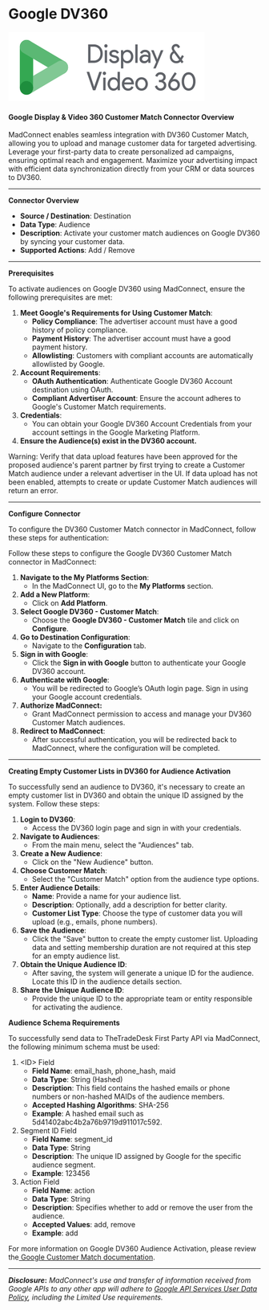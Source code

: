 # Google DV360

![](<.gitbook/assets/image (24).png>)

#### Google Display & Video 360 Customer Match Connector Overview

MadConnect enables seamless integration with DV360 Customer Match, allowing you to upload and manage customer data for targeted advertising. Leverage your first-party data to create personalized ad campaigns, ensuring optimal reach and engagement. Maximize your advertising impact with efficient data synchronization directly from your CRM or data sources to DV360.

***

**Connector Overview**

* **Source / Destination**: Destination
* **Data Type**: Audience
* **Description**: Activate your customer match audiences on Google DV360 by syncing your customer data.
* **Supported Actions**: Add / Remove

***

**Prerequisites**

To activate audiences on Google DV360 using MadConnect, ensure the following prerequisites are met:

1. **Meet Google's Requirements for Using Customer Match**:
   * **Policy Compliance**: The advertiser account must have a good history of policy compliance.
   * **Payment History**: The advertiser account must have a good payment history.
   * **Allowlisting**: Customers with compliant accounts are automatically allowlisted by Google.
2. **Account Requirements**:
   * **OAuth Authentication**: Authenticate Google DV360 Account destination using OAuth.
   * **Compliant Advertiser Account**: Ensure the account adheres to Google's Customer Match requirements.
3. **Credentials**:
   * You can obtain your Google DV360 Account Credentials from your account settings in the Google Marketing Platform.
4. **Ensure the Audience(s) exist in the DV360 account.**

Warning: Verify that data upload features have been approved for the proposed audience's parent partner by first trying to create a Customer Match audience under a relevant advertiser in the UI. If data upload has not been enabled, attempts to create or update Customer Match audiences will return an error.

***

**Configure Connector**

To configure the DV360 Customer Match connector in MadConnect, follow these steps for authentication:

Follow these steps to configure the Google DV360 Customer Match connector in MadConnect:

1. **Navigate to the My Platforms Section**:
   * In the MadConnect UI, go to the **My Platforms** section.
2. **Add a New Platform**:&#x20;
   * Click on **Add Platform**.
3. **Select Google DV360 - Customer Match**:&#x20;
   * Choose the **Google DV360 - Customer Match** tile and click on **Configure**.
4. **Go to Destination Configuration**:&#x20;
   * Navigate to the **Configuration** tab.
5. **Sign in with Google**:&#x20;
   * Click the **Sign in with Google** button to authenticate your Google DV360 account.
6. **Authenticate with Google**:&#x20;
   * You will be redirected to Google’s OAuth login page. Sign in using your Google account credentials.
7. **Authorize MadConnect:**&#x20;
   * Grant MadConnect permission to access and manage your DV360 Customer Match audiences.
8. **Redirect to MadConnect**:&#x20;
   * After successful authentication, you will be redirected back to MadConnect, where the configuration will be completed.

***

**Creating Empty Customer Lists in DV360 for Audience Activation**

To successfully send an audience to DV360, it's necessary to create an empty customer list in DV360 and obtain the unique ID assigned by the system. Follow these steps:

1. **Login to DV360**:
   * Access the DV360 login page and sign in with your credentials.
2. **Navigate to Audiences**:
   * From the main menu, select the "Audiences" tab.
3. **Create a New Audience**:
   * Click on the "New Audience" button.
4. **Choose Customer Match**:
   * Select the "Customer Match" option from the audience type options.
5. **Enter Audience Details**:
   * **Name**: Provide a name for your audience list.
   * **Description**: Optionally, add a description for better clarity.
   * **Customer List Type**: Choose the type of customer data you will upload (e.g., emails, phone numbers).
6. **Save the Audience**:
   * Click the "Save" button to create the empty customer list. Uploading data and setting membership duration are not required at this step for an empty audience list.
7. **Obtain the Unique Audience ID**:
   * After saving, the system will generate a unique ID for the audience. Locate this ID in the audience details section.
8. **Share the Unique Audience ID**:
   * Provide the unique ID to the appropriate team or entity responsible for activating the audience.

**Audience Schema Requirements**

To successfully send data to TheTradeDesk First Party API via MadConnect, the following minimum schema must be used:

1. \<ID> Field
   * **Field Name**: email\_hash, phone\_hash, maid
   * **Data Type**: String (Hashed)
   * **Description**: This field contains the hashed emails or phone numbers or non-hashed MAIDs of the audience members.
   * **Accepted Hashing Algorithms**: SHA-256
   * **Example**: A hashed email such as 5d41402abc4b2a76b9719d911017c592.
2. Segment ID Field
   * **Field Name**: segment\_id
   * **Data Type**: String
   * **Description**: The unique ID assigned by Google for the specific audience segment.
   * **Example**: 123456
3. Action Field
   * **Field Name**: action
   * **Data Type**: String
   * **Description**: Specifies whether to add or remove the user from the audience.
   * **Accepted Values**: add, remove
   * **Example**: add

For more information on Google DV360 Audience Activation, please review the[ Google Customer Match documentation](https://developers.google.com/display-video/api/guides/audiences/upload-customer-match).

***

_**Disclosure**_**:** _MadConnect's use and transfer of information received from Google APIs to any other app will adhere to_ [_Google API Services User Data Policy_](https://developers.google.com/terms/api-services-user-data-policy#additional\_requirements\_for\_specific\_api\_scopes)_, including the Limited Use requirements._
